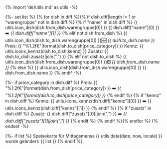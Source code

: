 {% import 'de/utils.md' as utils -%}

{%- set list %}
{% for dish in diff %}{% if dish.diff|length != 1 or "warengruppe" not in dish.diff %}
{% if "name" in dish.diff %}
{{ utils.icon_dish(dish.from_dish.warengruppe[0]) }} {{ dish.diff["name"][0] }}
➡️ *{{ dish.diff["name"][1] }}*
{% elif not dish.from_dish %}
{{ utils.icon_dish(dish.to_dish.warengruppe[0]) }}🆕 *{{ dish.to_dish.name }}*
    Preis: {{ "%1.2f€"|format(dish.to_dish[price_category]) }}
    Kennz: {{ utils.icons_kennz(dish.to_dish.kennz) }}
    Zusatz: {{ dish.to_dish.zusatz|join(",") }}
{% elif not dish.to_dish %}
{{ utils.icon_dish(dish.from_dish.warengruppe[0]) }}❎ *{{ dish.from_dish.name }}*
{% else %}
{{ utils.icon_dish(dish.from_dish.warengruppe[0]) }} {{ dish.from_dish.name }}
{% endif -%}

{%- if price_category in dish.diff %}
    Preis: {{ "%1.2f€"|format(dish.from_dish[price_category]) }} ➡️ *{{ "%1.2f€"|format(dish.to_dish[price_category]) }}*
{% endif %}
{% if "kennz" in dish.diff %}
    Kennz: {{ utils.icons_kennz(dish.diff["kennz"][0]) }} ➡️ {{ utils.icons_kennz(dish.diff["kennz"][1]) }}
{% endif %}
{% if "zusatz" in dish.diff %}
    Zusatz: {{ dish.diff["zusatz"][0]|join(",") }} ➡️ *{{ dish.diff["zusatz"][1]|join(",") }}*
{% endif %}
{% endif %}{% endfor %}
{% endset -%}

{%- if list %}
Speisekarte für Mittagsmensa {{ utils.date(date, now, locale) }} wurde geändert:
{{ list }}
{% endif %}
